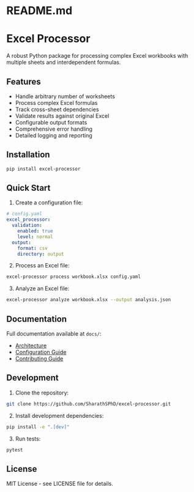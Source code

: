 # README.md
# Excel Processor

A robust Python package for processing complex Excel workbooks with multiple sheets and interdependent formulas.

## Features

- Handle arbitrary number of worksheets
- Process complex Excel formulas
- Track cross-sheet dependencies
- Validate results against original Excel
- Configurable output formats
- Comprehensive error handling
- Detailed logging and reporting

## Installation

```bash
pip install excel-processor
```

## Quick Start

1. Create a configuration file:

```yaml
# config.yaml
excel_processor:
  validation:
    enabled: true
    level: normal
  output:
    format: csv
    directory: output
```

2. Process an Excel file:

```bash
excel-processor process workbook.xlsx config.yaml
```

3. Analyze an Excel file:

```bash
excel-processor analyze workbook.xlsx --output analysis.json
```

## Documentation

Full documentation available at `docs/`:
- [Architecture](docs/architecture.md)
- [Configuration Guide](docs/configuration.md)
- [Contributing Guide](docs/contributing.md)

## Development

1. Clone the repository:
```bash
git clone https://github.com/SharathSPhD/excel-processor.git
```

2. Install development dependencies:
```bash
pip install -e ".[dev]"
```

3. Run tests:
```bash
pytest
```

## License

MIT License - see LICENSE file for details.
